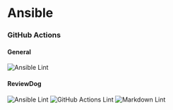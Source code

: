 # Ansible

### GitHub Actions

#### General

![Ansible Lint](https://github.com/IamSureshRa/Ansible/actions/workflows/ansible-lint.yml/badge.svg)

#### ReviewDog

![Ansible Lint](https://github.com/IamSureshRa/Ansible/actions/workflows/ansible-lint-by-reviewdog.yml/badge.svg)
![GitHub Actions Lint](https://github.com/IamSureshRa/Ansible/actions/workflows/github-actions-lint-by-reviewdog.yml/badge.svg)
![Markdown Lint](https://github.com/IamSureshRa/Ansible/actions/workflows/markdown-lint-by-reviewdog.yml/badge.svg)
